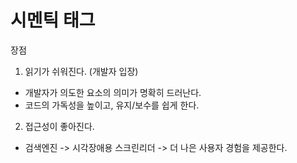 # 시멘틱 태그

장점

1. 읽기가 쉬워진다. (개발자 입장)

- 개발자가 의도한 요소의 의미가 명확히 드러난다.
- 코드의 가독성을 높이고, 유지/보수를 쉽게 한다.

2. 접근성이 좋아진다.

- 검색엔진 -> 시각장애용 스크린리더 -> 더 나은 사용자 경험을 제공한다.